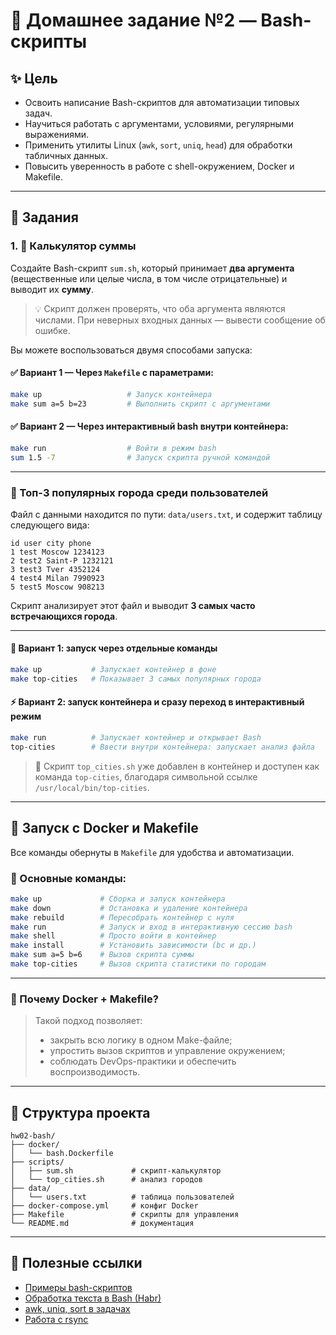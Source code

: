# 🐧 Домашнее задание №2 — Bash-скрипты

## ✨ Цель

* Освоить написание Bash-скриптов для автоматизации типовых задач.
* Научиться работать с аргументами, условиями, регулярными выражениями.
* Применить утилиты Linux (`awk`, `sort`, `uniq`, `head`) для обработки табличных данных.
* Повысить уверенность в работе с shell-окружением, Docker и Makefile.

---

## 🪩 Задания

### 1. 💟 Калькулятор суммы

Создайте Bash-скрипт `sum.sh`, который принимает **два аргумента** (вещественные или целые числа, в том числе отрицательные) и выводит их **сумму**.

> 💡 Скрипт должен проверять, что оба аргумента являются числами. При неверных входных данных — вывести сообщение об ошибке.

Вы можете воспользоваться двумя способами запуска:

#### ✅ Вариант 1 — Через `Makefile` с параметрами:

```bash
make up                   # Запуск контейнера
make sum a=5 b=23         # Выполнить скрипт с аргументами
```

#### ✅ Вариант 2 — Через интерактивный bash внутри контейнера:

```bash
make run                  # Войти в режим bash
sum 1.5 -7                # Запуск скрипта ручной командой
```

---

### 🌆 Топ-3 популярных города среди пользователей

Файл с данными находится по пути: `data/users.txt`, и содержит таблицу следующего вида:

```
id user city phone
1 test Moscow 1234123
2 test2 Saint-P 1232121
3 test3 Tver 4352124
4 test4 Milan 7990923
5 test5 Moscow 908213
```

Скрипт анализирует этот файл и выводит **3 самых часто встречающихся города**.

---

#### 🔧 Вариант 1: запуск через отдельные команды

```bash
make up           # Запускает контейнер в фоне
make top-cities   # Показывает 3 самых популярных города
```

#### ⚡ Вариант 2: запуск контейнера и сразу переход в интерактивный режим

```bash
make run          # Запускает контейнер и открывает Bash
top-cities        # Ввести внутри контейнера: запускает анализ файла
```
> 📌 Скрипт `top_cities.sh` уже добавлен в контейнер и доступен как команда `top-cities`, благодаря символьной ссылке `/usr/local/bin/top-cities`.

---

## 🚀 Запуск с Docker и Makefile

Все команды обернуты в `Makefile` для удобства и автоматизации.

### 🔧 Основные команды:

```bash
make up             # Сборка и запуск контейнера
make down           # Остановка и удаление контейнера
make rebuild        # Пересобрать контейнер с нуля
make run            # Запуск и вход в интерактивную сессию bash
make shell          # Просто войти в контейнер
make install        # Установить зависимости (bc и др.)
make sum a=5 b=6    # Вызов скрипта суммы
make top-cities     # Вызов скрипта статистики по городам
```

---

### 🤔 Почему Docker + Makefile?

> Такой подход позволяет:
>
> * закрыть всю логику в одном Make-файле;
> * упростить вызов скриптов и управление окружением;
> * соблюдать DevOps-практики и обеспечить воспроизводимость.

---

## 📁 Структура проекта

```
hw02-bash/
├── docker/
│   └── bash.Dockerfile
├── scripts/
│   ├── sum.sh             # скрипт-калькулятор
│   └── top_cities.sh      # анализ городов
├── data/
│   └── users.txt          # таблица пользователей
├── docker-compose.yml     # конфиг Docker
├── Makefile               # скрипты для управления
└── README.md              # документация
```

---

## 📃 Полезные ссылки

* [Примеры bash-скриптов](https://github.com/ruanyf/simple-bash-scripts)
* [Обработка текста в Bash (Habr)](https://habr.com/ru/articles/336596/)
* [awk, uniq, sort в задачах](https://habr.com/ru/companies/ruvds/articles/325522/)
* [Работа с rsync](https://selectel.ru/blog/rsync-guide/)
